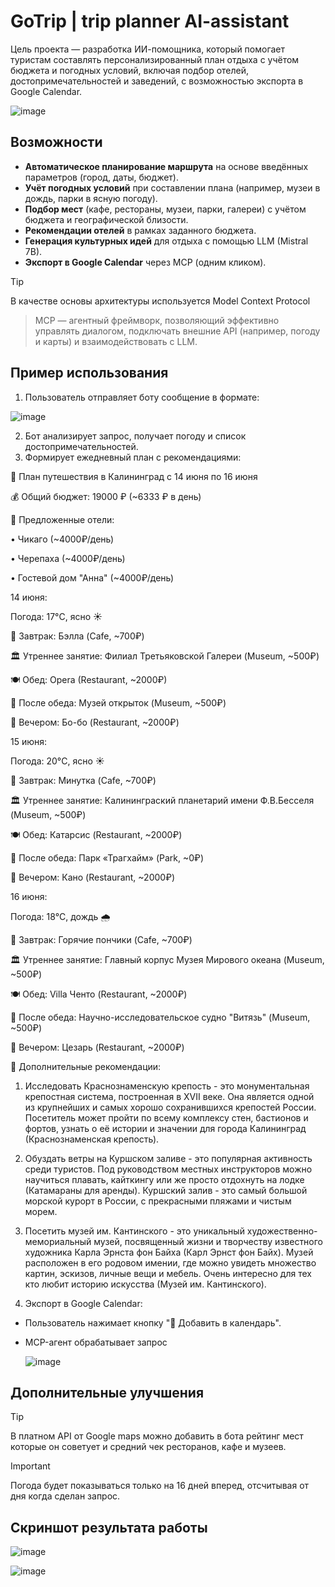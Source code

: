 # GoTrip | trip planner AI-assistant
Цель проекта — разработка ИИ-помощника, который помогает туристам составлять персонализированный план отдыха с учётом бюджета и погодных условий, включая подбор отелей, достопримечательностей и заведений, с возможностью экспорта в Google Calendar.

![image](https://github.com/user-attachments/assets/24719911-4923-4851-af39-988693adf760)

## Возможности
- **Автоматическое планирование маршрута** на основе введённых параметров (город, даты, бюджет).
- **Учёт погодных условий** при составлении плана (например, музеи в дождь, парки в ясную погоду).
- **Подбор мест** (кафе, рестораны, музеи, парки, галереи) с учётом бюджета и географической близости.
- **Рекомендации отелей** в рамках заданного бюджета.
- **Генерация культурных идей** для отдыха с помощью LLM (Mistral 7B).
- **Экспорт в Google Calendar** через MCP (одним кликом).

> [!TIP]
>В качестве основы архитектуры используется Model Context Protocol

> MCP — агентный фреймворк, позволяющий эффективно управлять диалогом, подключать внешние API (например, погоду и карты) и взаимодействовать с LLM.

## Пример использования
1. Пользователь отправляет боту сообщение в формате:

![image](https://github.com/user-attachments/assets/3769c92c-745e-441e-bb40-f28296ca516d)

2. Бот анализирует запрос, получает погоду и список достопримечательностей.
3. Формирует ежедневный план с рекомендациями:
   
🛫 План путешествия в Калининград с 14 июня по 16 июня

💰 Общий бюджет: 19000 ₽ (~6333 ₽ в день)

🏨 Предложенные отели:

  • Чикаго (~4000₽/день)
  
  • Черепаха (~4000₽/день)
  
  • Гостевой дом "Анна" (~4000₽/день)

14 июня:

  Погода: 17°C, ясно ☀️
  
  🍳 Завтрак: Бэлла (Cafe, ~700₽)
  
  🏛️ Утреннее занятие: Филиал Третьяковской Галереи (Museum, ~500₽)
  
  🍽️ Обед: Opera (Restaurant, ~2000₽)
  
  🚶 После обеда: Музей открыток (Museum, ~500₽)
  
  🌙 Вечером: Бо-бо (Restaurant, ~2000₽)

15 июня:

  Погода: 20°C, ясно ☀️
  
  🍳 Завтрак: Минутка (Cafe, ~700₽)
  
  🏛️ Утреннее занятие: Калининграский планетарий имени Ф.В.Бесселя (Museum, ~500₽)
  
  🍽️ Обед: Катарсис (Restaurant, ~2000₽)
  
  🚶 После обеда: Парк «Трагхайм» (Park, ~0₽)
  
  🌙 Вечером: Кано (Restaurant, ~2000₽)

16 июня:

  Погода: 18°C, дождь 🌧️
  
  🍳 Завтрак: Горячие пончики (Cafe, ~700₽)
  
  🏛️ Утреннее занятие: Главный корпус Музея Мирового океана (Museum, ~500₽)
  
  🍽️ Обед: Villa Ченто (Restaurant, ~2000₽)
  
  🚶 После обеда: Научно-исследовательское судно "Витязь" (Museum, ~500₽)
  
  🌙 Вечером: Цезарь (Restaurant, ~2000₽)
  
🌟 Дополнительные рекомендации:

1) Исследовать Краснознаменскую крепость - это монументальная крепостная система, построенная в XVII веке. Она является одной из крупнейших и самых хорошо сохранившихся крепостей России. Посетитель может пройти по всему комплексу стен, бастионов и фортов, узнать о её истории и значении для города Калининград (Краснознаменская крепость).

2) Обуздать ветры на Куршском заливе - это популярная активность среди туристов. Под руководством местных инструкторов можно научиться плавать, кайткингу или же просто отдохнуть на лодке (Катамараны для аренды). Куршский залив - это самый большой морской курорт в России, с прекрасными пляжами и чистым морем.

3) Посетить музей им. Кантинского - это уникальный художественно-мемориальный музей, посвященный жизни и творчеству известного художника Карла Эрнста фон Байха (Карл Эрнст фон Байх). Музей расположен в его родовом имении, где можно увидеть множество картин, эскизов, личные вещи и мебель. Очень интересно для тех кто любит историю искусства (Музей им. Кантинского).
   
4. Экспорт в Google Calendar:
- Пользователь нажимает кнопку "📅 Добавить в календарь".
- MCP-агент обрабатывает запрос

  ![image](https://github.com/user-attachments/assets/c51202ac-71cb-420e-86e4-401947603e9e)

## Дополнительные улучшения 
> [!TIP]
>В платном API от Google maps можно добавить в бота рейтинг мест которые он советует и средний чек ресторанов, кафе и музеев.

> [!IMPORTANT]
> Погода будет показываться только на 16 дней вперед, отсчитывая от дня когда сделан запрос.

## Скриншот результата работы
![image](https://github.com/user-attachments/assets/0d3fe853-7faa-46e9-b4c4-a9b7449754f3)

![image](https://github.com/user-attachments/assets/2e532929-23e2-4c32-9de4-7d7fcba6a52c)

